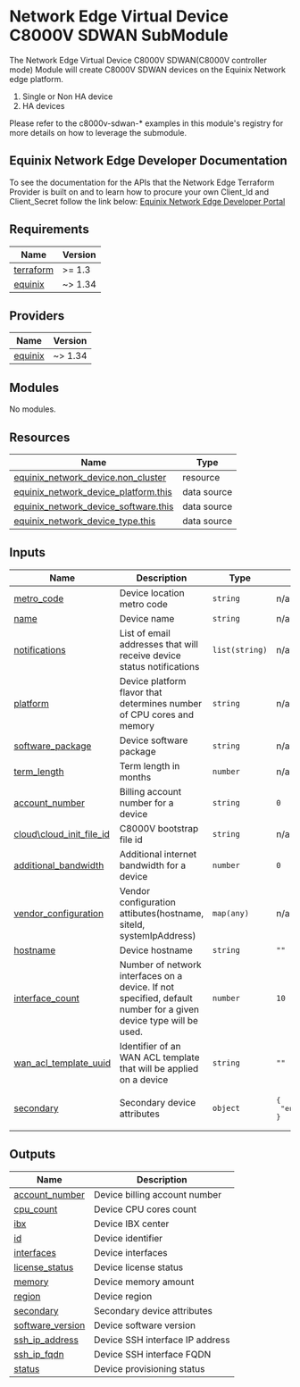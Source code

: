 # Network Edge Virtual Device C8000V SDWAN SubModule

The Network Edge Virtual Device C8000V SDWAN(C8000V controller mode) Module will create C8000V SDWAN devices on the Equinix
Network edge platform.

1. Single or Non HA device
2. HA devices

Please refer to the c8000v-sdwan-* examples in this module's registry for more details on how to leverage the
submodule.

<!-- Begin Module Docs (Do not edit contents) -->

## Equinix Network Edge Developer Documentation

To see the documentation for the APIs that the Network Edge Terraform Provider is built on
and to learn how to procure your own Client_Id and Client_Secret follow the link below:
[Equinix Network Edge Developer Portal](https://developer.equinix.com/catalog/network-edgev1)

<!-- End Module Docs -->

<!-- BEGIN_TF_DOCS -->

## Requirements

| Name                                                                      | Version |
| --------------------------------------------------------------------------- | --------- |
| <a name="requirement_terraform"></a> [terraform](#requirement\_terraform) | >= 1.3  |
| <a name="requirement_equinix"></a> [equinix](#requirement\_equinix)       | ~> 1.34 |

## Providers

| Name                                                          | Version |
| --------------------------------------------------------------- | --------- |
| <a name="provider_equinix"></a> [equinix](#provider\_equinix) | ~> 1.34 |

## Modules

No modules.

## Resources

| Name                                                                                                                                                     | Type        |
| ---------------------------------------------------------------------------------------------------------------------------------------------------------- | ------------- |
| [equinix_network_device.non_cluster](https://registry.terraform.io/providers/equinix/equinix/latest/docs/resources/equinix_network_device)               | resource    |
| [equinix_network_device_platform.this](https://registry.terraform.io/providers/equinix/equinix/latest/docs/data-sources/equinix_network_device_platform) | data source |
| [equinix_network_device_software.this](https://registry.terraform.io/providers/equinix/equinix/latest/docs/data-sources/equinix_network_device_software) | data source |
| [equinix_network_device_type.this](https://registry.terraform.io/providers/equinix/equinix/latest/docs/data-sources/equinix_network_device_type)         | data source |

## Inputs

| Name                                                                                                    | Description                                                                                                      | Type           | Default                                 | Required |
| --------------------------------------------------------------------------------------------------------- | ------------------------------------------------------------------------------------------------------------------ | ---------------- | ----------------------------------------- | :--------: |
| <a name="input_metro_code"></a> [metro\_code](#input\_metro\_code)                                      | Device location metro code                                                                                       | `string`       | n/a                                     |   yes   |
| <a name="input_name"></a> [name](#input\_name)                                                          | Device name                                                                                                      | `string`       | n/a                                     |   yes   |
| <a name="input_notifications"></a> [notifications](#input\_notifications)                               | List of email addresses that will receive device status notifications                                            | `list(string)` | n/a                                     |   yes   |
| <a name="input_platform"></a> [platform](#input\_platform)                                              | Device platform flavor that determines number of CPU cores and memory                                            | `string`       | n/a                                     |   yes   |
| <a name="input_software_package"></a> [software\_package](#input\_software\_package)                    | Device software package                                                                                          | `string`       | n/a                                     |   yes   |
| <a name="input_term_length"></a> [term\_length](#input\_term\_length)                                   | Term length in months                                                                                            | `number`       | n/a                                     |   yes   |
| <a name="input_account_number"></a> [account\_number](#input\_account\_number)                          | Billing account number for a device                                                                              | `string`       | `0`                                     |    no    |
| [cloud\cloud_init_file_id](#input\_cloudinit\_file_id)                                                  | C8000V bootstrap file id<br />                                                                                   | `string`       | n/a                                     |   yes   |
| <a name="input_additional_bandwidth"></a> [additional\_bandwidth](#input\_additional\_bandwidth)        | Additional internet bandwidth for a device                                                                       | `number`       | `0`                                     |    no    |
| <a name="input_cluster"></a> [vendor_configuration](#input\_vendor_configuration)                       | Vendor configuration attibutes(hostname, siteId, systemIpAddress)                                                | `map(any)`     | n/a</pre>                               |    no    |
| <a name="input_hostname"></a> [hostname](#input\_hostname)                                              | Device hostname                                                                                                  | `string`       | `""`                                    |    no    |
| <a name="input_interface_count"></a> [interface\_count](#input\_interface\_count)                       | Number of network interfaces on a device. If not specified, default number for a given device type will be used. | `number`       | `10`                                    |    no    |
| <a name="input_wan_acl_template_uuid"></a> [wan\_acl\_template\_uuid](#input\_wan\_acl\_template\_uuid) | Identifier of an WAN ACL template that will be applied on a device                                               | `string`       | `""`                                    |    no    |
| <a name="input_secondary"></a> [secondary](#input\_secondary)                                           | Secondary device attributes                                                                                      | `object`       | <pre>{<br>  "enabled": false<br>}</pre> |    no    |

## Outputs

| Name                                                                                   | Description                     |
| ---------------------------------------------------------------------------------------- | --------------------------------- |
| <a name="output_account_number"></a> [account\_number](#output\_account\_number)       | Device billing account number   |
| <a name="output_cpu_count"></a> [cpu\_count](#output\_cpu\_count)                      | Device CPU cores count          |
| <a name="output_ibx"></a> [ibx](#output\_ibx)                                          | Device IBX center               |
| <a name="output_id"></a> [id](#output\_id)                                             | Device identifier               |
| <a name="output_interfaces"></a> [interfaces](#output\_interfaces)                     | Device interfaces               |
| <a name="output_license_status"></a> [license\_status](#output\_license\_status)       | Device license status           |
| <a name="output_memory"></a> [memory](#output\_memory)                                 | Device memory amount            |
| <a name="output_region"></a> [region](#output\_region)                                 | Device region                   |
| <a name="output_secondary"></a> [secondary](#output\_secondary)                        | Secondary device attributes     |
| <a name="output_software_version"></a> [software\_version](#output\_software\_version) | Device software version         |
| <a name="output_ssh_ip_address"></a> [ssh\_ip\_address](#output\_ssh\_ip\_address)     | Device SSH interface IP address |
| <a name="output_ssh_ip_fqdn"></a> [ssh\_ip\_fqdn](#output\_ssh\_ip\_fqdn)              | Device SSH interface FQDN       |
| <a name="output_status"></a> [status](#output\_status)                                 | Device provisioning status      |

<!-- END_TF_DOCS -->
